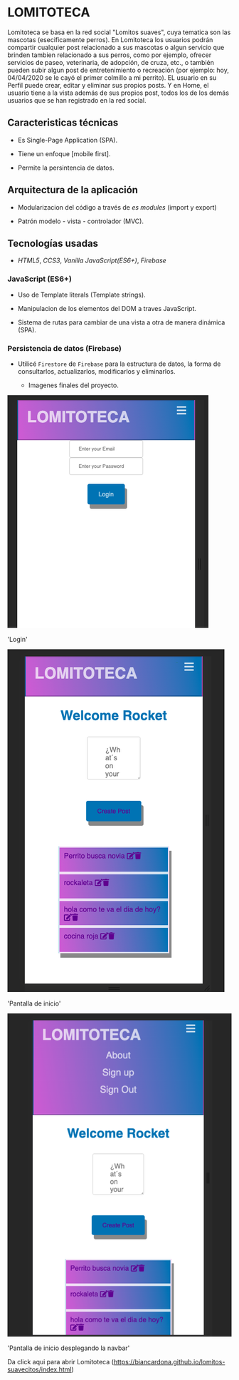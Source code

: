 # LOMITOTECA

Lomitoteca se basa en la red social "Lomitos suaves", cuya tematica son las mascotas (esecificamente perros). En Lomitoteca los usuarios podrán compartir cualquier post relacionado a sus mascotas o algun servicio que brinden tambien relacionado a sus perros, como por ejemplo, ofrecer servicios de paseo, veterinaria, de adopción, de cruza, etc., o también pueden subir algun post de entretenimiento o recreación (por ejemplo: hoy, 04/04/2020 se le cayó el primer colmillo a mi perrito). 
EL usuario en su Perfil puede crear, editar y eliminar sus propios posts. Y en Home, el usuario tiene a la vista además de sus propios post, todos los de los demás usuarios que se han registrado en la red social. 


## Caracteristicas técnicas
- Es Single-Page Application (SPA).
  
- Tiene un enfoque [mobile first].

- Permite la persintencia de datos.
  

## Arquitectura de la aplicación
-  Modularizacion del código a través de *es modules* (import y export)

-  Patrón  modelo - vista - controlador (MVC).
  

## Tecnologías usadas
-  *HTML5*, *CCS3*, *Vanilla JavaScript(ES6+)*, *Firebase*  


### JavaScript (ES6+)
* Uso de Template literals (Template strings).
  
* Manipulacion de los elementos del DOM a traves JavaScript.
  
* Sistema de rutas para cambiar de una vista a otra de manera dinámica (SPA).
  

### Persistencia de datos (Firebase)
* Utilicé `Firestore` de `Firebase` para la estructura de datos, la forma de consultarlos,     actualizarlos, modificarlos y eliminarlos.  

   * Imagenes finales del proyecto.

![alt text](https://github.com/Biancardona/lomitos-suavecitos/blob/master/src/Imagenes/Login.png 'Login de la App') 

'Login'

![alt text](https://github.com/Biancardona/lomitos-suavecitos/blob/master/src/Imagenes/Home%201.png 'Iniciar sesión') 

'Pantalla de inicio' 

![alt text](https://github.com/Biancardona/lomitos-suavecitos/blob/master/src/Imagenes/Home%202.png 'Iniciar sesión desplegando la navbar')

'Pantalla de inicio desplegando la navbar'

Da click aqui para abrir Lomitoteca (https://biancardona.github.io/lomitos-suavecitos/index.html)
